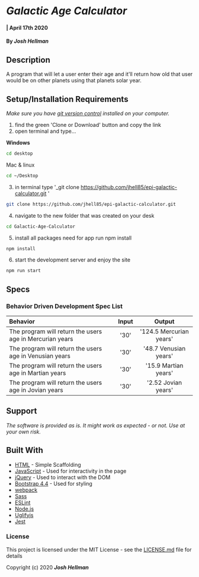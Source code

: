 # _Galactic Age Calculator_

#### | April 17th 2020

#### By _**Josh Hellman**_

## Description

A program that will let a user enter their age and it'll return how old that user would be on other planets using that planets solar year.

## Setup/Installation Requirements
_Make sure you have [git version control](https://git-scm.com/downloads) installed on your computer._

1. find the green 'Clone or Download' button and copy the link
2. open terminal and type...

**Windows**
```sh 
cd desktop
```

 Mac & linux 
 ```sh
 cd ~/Desktop
 ```

 3. in terminal type '_git clone https://github.com/jhell85/epi-galactic-calculator.git '

```sh
git clone https://github.com/jhell85/epi-galactic-calculator.git
```

4. navigate to the new folder that was created on your desk
```sh
cd Galactic-Age-Calculator
```

5. install all packages need for app run npm install
```sh
npm install
```
6. start the development server and enjoy the site
```sh
npm run start
```

## Specs
### Behavior Driven Development Spec List

Behavior | Input | Output
:---------|:------:|:------:
The program will return the users age in Mercurian years | '30' | '124.5 Mercurian years' |
The program will return the users age in Venusian years | '30' | '48.7 Venusian years' |
The program will return the users age in Martian years | '30' | '15.9 Martian years' |
The program will return the users age in Jovian years | '30' | '2.52 Jovian years' |

## Support 

_The software is provided as is. It might work as expected - or not. Use at your own risk._


## Built With

* [HTML](https://developer.mozilla.org/en-US/docs/Web/HTML) - Simple Scaffolding
* [JavaScript](https://developer.mozilla.org/en-US/docs/Web/JavaScript) - Used for interactivity in the page
* [jQuery](https://jquery.com/) - Used to interact with the DOM
* [Bootstrap 4.4](https://getbootstrap.com/) - Used for styling
* [webpack](https://webpack.js.org/)
* [Sass](https://sass-lang.com/)
* [ESLint](https://eslint.org/)
* [Node.js](https://nodejs.org/en/)
* [Uglifyjs](https://www.uglifyjs.net/)
* [Jest](https://jestjs.io/)


### License

This project is licensed under the MIT License - see the [LICENSE.md](LICENSE.md) file for details

Copyright (c) 2020 **_Josh Hellman_**